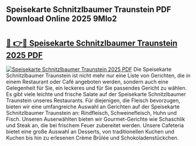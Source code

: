 ## Speisekarte Schnitzlbaumer Traunstein PDF Download Online 2025 9Mlo2

# <h2><a href="http://gccki9f.nevu.top/?p=Speisekarte+Schnitzlbaumer+Traunstein">🔗 👉🔴 Speisekarte Schnitzlbaumer Traunstein 2025 PDF</a></h2>

[![Speisekarte Schnitzlbaumer Traunstein 2025 PDF](https://i.imgur.com/dBaPXMq.png)](http://gccki9f.nevu.top/?p=Speisekarte+Schnitzlbaumer+Traunstein)
Die Speisekarte Schnitzlbaumer Traunstein ist nicht mehr nur eine Liste von Gerichten, die in einem Restaurant oder Café angeboten werden, sondern auch eine Gelegenheit für Sie, ein leckeres und für Sie passendes Gericht zu wählen. Es gibt viele leichte und frische Salate auf der Speisekarte Schnitzlbaumer Traunstein unseres Restaurants. Für diejenigen, die Fleisch bevorzugen, bieten wir eine umfangreiche Auswahl an Gerichten auf der Speisekarte Schnitzlbaumer Traunstein an: Rindfleisch, Schweinefleisch, Huhn und Fisch. Unseren Auserwählten bieten wir Gourmet-Gerichte wie Schaschlik und Steak an, die bei frischem Feuer zubereitet werden. Unsere Cafeteria bietet eine große Auswahl an Desserts, von traditionellen Kuchen und Kuchen bis hin zu erlesenen Crème Brûlée und Schokoladenstückchen.
